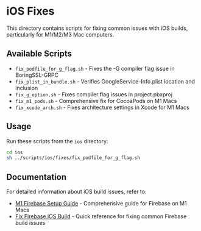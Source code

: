 # iOS Fixes

This directory contains scripts for fixing common issues with iOS builds, particularly for M1/M2/M3 Mac computers.

## Available Scripts

- `fix_podfile_for_g_flag.sh` - Fixes the -G compiler flag issue in BoringSSL-GRPC
- `fix_plist_in_bundle.sh` - Verifies GoogleService-Info.plist location and inclusion
- `fix_g_option.sh` - Fixes compiler flag issues in project.pbxproj
- `fix_m1_pods.sh` - Comprehensive fix for CocoaPods on M1 Macs
- `fix_xcode_arch.sh` - Fixes architecture settings in Xcode for M1 Macs

## Usage

Run these scripts from the `ios` directory:

```bash
cd ios
sh ../scripts/ios/fixes/fix_podfile_for_g_flag.sh
```

## Documentation

For detailed information about iOS build issues, refer to:

- [M1 Firebase Setup Guide](../../../docs/m1_firebase_setup.md) - Comprehensive guide for Firebase on M1 Macs
- [Fix Firebase iOS Build](../../../docs/fix_firebase_ios_build.md) - Quick reference for fixing common Firebase build issues 